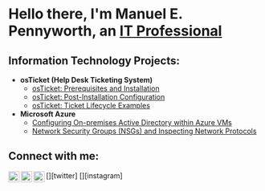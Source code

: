 <h1>Hello there, I'm Manuel E. Pennyworth, an <a href="https://linkedin.com/in/manuel-ethan-pennyworth">IT Professional</a></h1>

<h2> Information Technology Projects:</h2>

- <b>osTicket (Help Desk Ticketing System)</b>
  - [osTicket: Prerequisites and Installation](https://github.com/MEPennyworth/osticket-prereqs)
  - [osTicket: Post-Installation Configuration](https://github.com/MEPennyworth/post-install-config)
  - [osTicket: Ticket Lifecycle Examples](https://github.com/MEPennyworth/ticket-lifecycle)
- <b>Microsoft Azure</b>
  - [Configuring On-premises Active Directory within Azure VMs](https://github.com/MEPennyworth/configure-ad)
  - [Network Security Groups (NSGs) and Inspecting Network Protocols](https://github.com/MEPennyworth/azure-network-protocols)

<h2>Connect with me:</h2>

[<img align="left" alt="Josh | Twitter" width="22px" src="https://cdn.jsdelivr.net/npm/simple-icons@v3/icons/twitter.svg" />][twitter]
[<img align="left" alt="Josh | LinkedIn" width="22px" src="https://cdn.jsdelivr.net/npm/simple-icons@v3/icons/linkedin.svg" />][linkedin]
[<img align="left" alt="Josh | Instagram" width="22px" src="https://cdn.jsdelivr.net/npm/simple-icons@v3/icons/instagram.svg" />][instagram]


[linkedin]: https://linkedin.com/in/manuel-ethan-pennyworth

<!--
**MEPennyworth/MEPennyworth** is a ✨ _special_ ✨ repository because its `README.md` (this file) appears on your GitHub profile.

Here are some ideas to get you started:

- 🔭 I’m currently working on ...
- 🌱 I’m currently learning ...
- 👯 I’m looking to collaborate on ...
- 🤔 I’m looking for help with ...
- 💬 Ask me about ...
- 📫 How to reach me: ...
- 😄 Pronouns: ...
- ⚡ Fun fact: ...
-->
